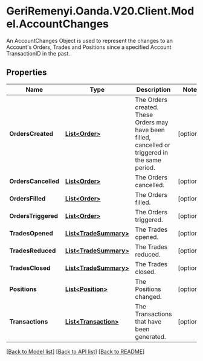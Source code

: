 # GeriRemenyi.Oanda.V20.Client.Model.AccountChanges
An AccountChanges Object is used to represent the changes to an Account's Orders, Trades and Positions since a specified Account TransactionID in the past.
## Properties

Name | Type | Description | Notes
------------ | ------------- | ------------- | -------------
**OrdersCreated** | [**List&lt;Order&gt;**](Order.md) | The Orders created. These Orders may have been filled, cancelled or triggered in the same period. | [optional] 
**OrdersCancelled** | [**List&lt;Order&gt;**](Order.md) | The Orders cancelled. | [optional] 
**OrdersFilled** | [**List&lt;Order&gt;**](Order.md) | The Orders filled. | [optional] 
**OrdersTriggered** | [**List&lt;Order&gt;**](Order.md) | The Orders triggered. | [optional] 
**TradesOpened** | [**List&lt;TradeSummary&gt;**](TradeSummary.md) | The Trades opened. | [optional] 
**TradesReduced** | [**List&lt;TradeSummary&gt;**](TradeSummary.md) | The Trades reduced. | [optional] 
**TradesClosed** | [**List&lt;TradeSummary&gt;**](TradeSummary.md) | The Trades closed. | [optional] 
**Positions** | [**List&lt;Position&gt;**](Position.md) | The Positions changed. | [optional] 
**Transactions** | [**List&lt;Transaction&gt;**](Transaction.md) | The Transactions that have been generated. | [optional] 

[[Back to Model list]](../README.md#documentation-for-models) [[Back to API list]](../README.md#documentation-for-api-endpoints) [[Back to README]](../README.md)

